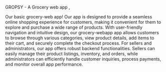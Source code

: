 GROPSY - A Grocery web app , 

Our basic grocery-web app! Our app is designed to provide a seamless online shopping experience for customers, making it convenient for them to explore and purchase a wide range of products. 
With user-friendly navigation and intuitive design, our grocery-webapp app allows customers to browse through various categories, view product details, add items to their cart, and securely complete the checkout process.
For sellers and administrators, our app offers robust backend functionalities. Sellers can easily manage their product listings, inventory, and orders, while administrators can efficiently handle customer inquiries, process payments, and monitor overall app performance. 

